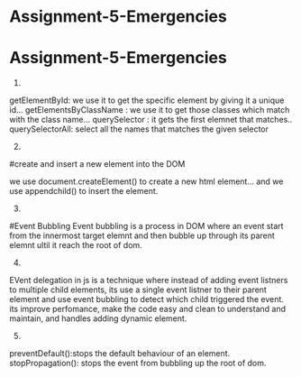 # Assignment-5-Emergencies
# Assignment-5-Emergencies
1.
getElementById: we use it to get the specific element by giving it a unique id...
getElementsByClassName : we use it to get  those classes which match with the class name...
querySelector : it gets the first elemnet that matches..
querySelectorAll: select all the names that matches the given selector

2.
 #create and insert a new element into the DOM

we use document.createElement() to create a new html element...
and we use appendchild() to insert the element.

3.
#Event Bubbling
Event bubbling is a process in DOM where an event start from the innermost target elemnt and then bubble up through its parent elemnt ultil it reach the root of dom.

4.
EVent delegation in js is a technique where instead of adding event listners to multiple child elements, its use a single event listner to their parent element and use event bubbling to detect which child triggered the event.
its improve perfomance, make the code easy and clean to understand and maintain,  and handles adding dynamic element.

5.
preventDefault():stops the default behaviour of an element.
stopPropagation(): stops the event from bubbling up the root of dom.

